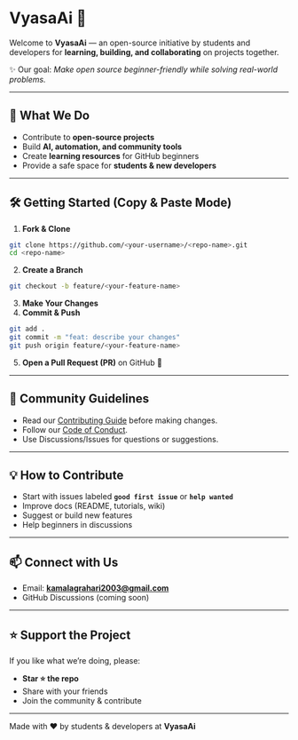 
# VyasaAi 🌱

Welcome to **VyasaAi** — an open-source initiative by students and developers for **learning, building, and collaborating** on projects together.  

✨ Our goal: *Make open source beginner-friendly while solving real-world problems.*

---

## 🚀 What We Do
- Contribute to **open-source projects**  
- Build **AI, automation, and community tools**  
- Create **learning resources** for GitHub beginners  
- Provide a safe space for **students & new developers**  

---

## 🛠️ Getting Started (Copy & Paste Mode)

1. **Fork & Clone**
```bash
git clone https://github.com/<your-username>/<repo-name>.git
cd <repo-name>
````

2. **Create a Branch**

```bash
git checkout -b feature/<your-feature-name>
```

3. **Make Your Changes**
4. **Commit & Push**

```bash
git add .
git commit -m "feat: describe your changes"
git push origin feature/<your-feature-name>
```

5. **Open a Pull Request (PR)** on GitHub 🎉

---

## 📜 Community Guidelines

* Read our [Contributing Guide](CONTRIBUTING.md) before making changes.
* Follow our [Code of Conduct](CODE_OF_CONDUCT.md).
* Use Discussions/Issues for questions or suggestions.

---

## 💡 How to Contribute

* Start with issues labeled **`good first issue`** or **`help wanted`**
* Improve docs (README, tutorials, wiki)
* Suggest or build new features
* Help beginners in discussions

---

## 📫 Connect with Us

* Email: **[kamalagrahari2003@gmail.com](mailto:kamalagrahari2003@gmail.com)**
* GitHub Discussions (coming soon)

---

## ⭐ Support the Project

If you like what we’re doing, please:

* **Star ⭐ the repo**
* Share with your friends
* Join the community & contribute

---

Made with ❤️ by students & developers at **VyasaAi**
